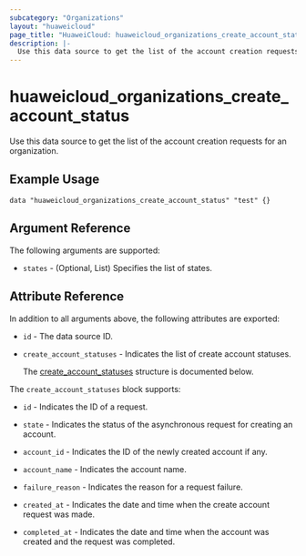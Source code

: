 ```yaml
---
subcategory: "Organizations"
layout: "huaweicloud"
page_title: "HuaweiCloud: huaweicloud_organizations_create_account_status"
description: |-
  Use this data source to get the list of the account creation requests for an organization.
---
```


# huaweicloud_organizations_create_account_status

Use this data source to get the list of the account creation requests for an organization.

## Example Usage

```hcl
data "huaweicloud_organizations_create_account_status" "test" {}
```

## Argument Reference

The following arguments are supported:

* `states` - (Optional, List) Specifies the list of states.

## Attribute Reference

In addition to all arguments above, the following attributes are exported:

* `id` - The data source ID.

* `create_account_statuses` - Indicates the list of create account statuses.

  The [create_account_statuses](#create_account_statuses_struct) structure is documented below.

<a name="create_account_statuses_struct"></a>
The `create_account_statuses` block supports:

* `id` - Indicates the ID of a request.

* `state` - Indicates the status of the asynchronous request for creating an account.

* `account_id` - Indicates the ID of the newly created account if any.

* `account_name` - Indicates the account name.

* `failure_reason` - Indicates the reason for a request failure.

* `created_at` - Indicates the date and time when the create account request was made.

* `completed_at` - Indicates the date and time when the account was created and the request was completed.
